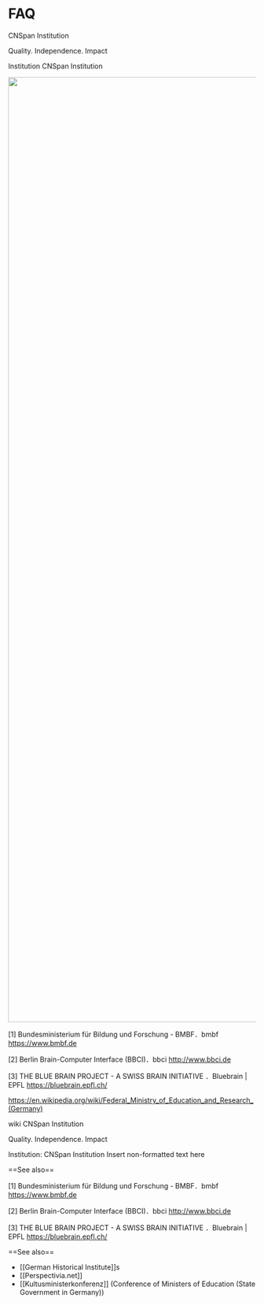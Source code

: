 # FAQ

CNSpan Institution

Quality. Independence. Impact

Institution CNSpan Institution

<img src="https://pic3.zhimg.com/50/v2-8562a70fcc26ccce56c2aca78fe7dfa4_hd.jpg" data-rawwidth="1920" data-rawheight="995" class="origin_image zh-lightbox-thumb lazy" width="1920" data-original="https://pic3.zhimg.com/v2-8562a70fcc26ccce56c2aca78fe7dfa4_r.jpg" data-actualsrc="https://pic3.zhimg.com/v2-8562a70fcc26ccce56c2aca78fe7dfa4_b.jpg"></figure>


[1]  Bundesministerium für Bildung und Forschung - BMBF．bmbf
https://www.bmbf.de

[2]  Berlin Brain-Computer Interface (BBCI)．bbci 
http://www.bbci.de

[3]  THE BLUE BRAIN PROJECT - A SWISS BRAIN INITIATIVE  ．Bluebrain | EPFL
https://bluebrain.epfl.ch/




https://en.wikipedia.org/wiki/Federal_Ministry_of_Education_and_Research_(Germany)



wiki
CNSpan Institution

Quality. Independence. Impact

Institution: CNSpan Institution
<nowiki>Insert non-formatted text here</nowiki>


==See also==

[1] Bundesministerium für Bildung und Forschung - BMBF．bmbf https://www.bmbf.de

[2] Berlin Brain-Computer Interface (BBCI)．bbci http://www.bbci.de

[3] THE BLUE BRAIN PROJECT - A SWISS BRAIN INITIATIVE ．Bluebrain | EPFL https://bluebrain.epfl.ch/

==See also==

* [[German Historical Institute]]s
* [[Perspectivia.net]]
* [[Kultusministerkonferenz]] (Conference of Ministers of Education (State Government in Germany))
